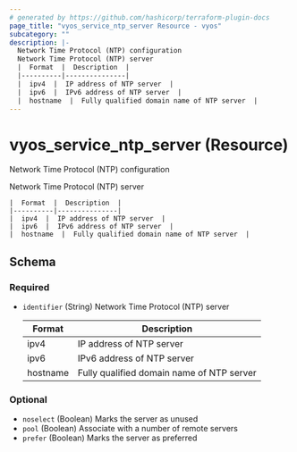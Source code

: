 ```yaml
---
# generated by https://github.com/hashicorp/terraform-plugin-docs
page_title: "vyos_service_ntp_server Resource - vyos"
subcategory: ""
description: |-
  Network Time Protocol (NTP) configuration
  Network Time Protocol (NTP) server
  |  Format  |  Description  |
  |----------|---------------|
  |  ipv4  |  IP address of NTP server  |
  |  ipv6  |  IPv6 address of NTP server  |
  |  hostname  |  Fully qualified domain name of NTP server  |
---
```


# vyos_service_ntp_server (Resource)

Network Time Protocol (NTP) configuration

Network Time Protocol (NTP) server

    |  Format  |  Description  |
    |----------|---------------|
    |  ipv4  |  IP address of NTP server  |
    |  ipv6  |  IPv6 address of NTP server  |
    |  hostname  |  Fully qualified domain name of NTP server  |



<!-- schema generated by tfplugindocs -->
## Schema

### Required

- `identifier` (String) Network Time Protocol (NTP) server

    |  Format  |  Description  |
    |----------|---------------|
    |  ipv4  |  IP address of NTP server  |
    |  ipv6  |  IPv6 address of NTP server  |
    |  hostname  |  Fully qualified domain name of NTP server  |

### Optional

- `noselect` (Boolean) Marks the server as unused
- `pool` (Boolean) Associate with a number of remote servers
- `prefer` (Boolean) Marks the server as preferred
